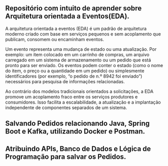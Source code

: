 ## Repositório com intuito de aprender sobre Arquitetura orientada a Eventos(EDA).
A arquitetura orientada a eventos (EDA) é um padrão de arquitetura moderno criado com base em serviços pequenos e sem acoplamento que publicam, consomem ou encaminham eventos.

Um evento representa uma mudança de estado ou uma atualização. Por exemplo: um item colocado em um carrinho de compras, um arquivo carregado em um sistema de armazenamento ou um pedido que está pronto para ser enviado. Os eventos podem conter o estado (como o nome do item, o preço ou a quantidade em um pedido) ou simplesmente identificadores (por exemplo, “o pedido de n.º 8942 foi enviado”) necessários para pesquisa de informações relacionadas.

Ao contrário dos modelos tradicionais orientados a solicitações, a EDA promove um acoplamento fraco entre os serviços produtores e consumidores. Isso facilita a escalabilidade, a atualização e a implantação independente de componentes separados de um sistema.


## Salvando Pedidos relacionando Java, Spring Boot e Kafka, utilizando Docker e Postman.


## Atribuindo APIs, Banco de Dados e Lógica de Programação para salvar os Pedidos.
